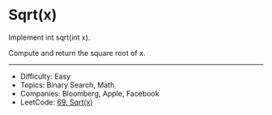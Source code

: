 # Sqrt(x)

Implement int sqrt(int x).

Compute and return the square root of x.

---

* Difficulty: Easy
* Topics: Binary Search, Math
* Companies: Bloomberg, Apple, Facebook
* LeetCode: [69. Sqrt(x)](https://leetcode.com/problems/sqrtx/description/)
